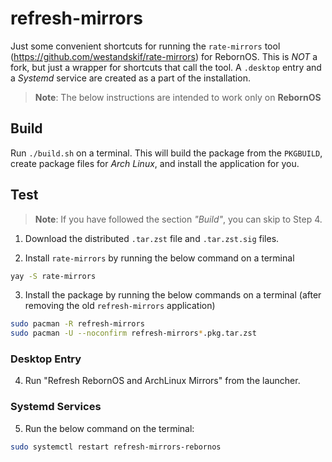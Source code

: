 # refresh-mirrors

Just some convenient shortcuts for running the `rate-mirrors` tool (https://github.com/westandskif/rate-mirrors) for RebornOS. This is *NOT* a fork, but just a wrapper for shortcuts that call the tool. A `.desktop` entry and a *Systemd* service are created as a part of the installation.

> **Note**: The below instructions are intended to work only on **RebornOS**

## Build

Run `./build.sh` on a terminal. This will build the package from the `PKGBUILD`, create package files for *Arch Linux*, and install the application for you.

## Test

> **Note**: If you have followed the section *"Build"*, you can skip to Step 4.

1. Download the distributed `.tar.zst` file and `.tar.zst.sig` files.

2. Install `rate-mirrors` by running the below command on a terminal

```bash
yay -S rate-mirrors
```

3. Install the package by running the below commands on a terminal (after removing the old `refresh-mirrors` application)

```bash
sudo pacman -R refresh-mirrors
sudo pacman -U --noconfirm refresh-mirrors*.pkg.tar.zst
```

### Desktop Entry

4. Run "Refresh RebornOS and ArchLinux Mirrors" from the launcher.

### Systemd Services

5. Run the below command on the terminal:

```bash
sudo systemctl restart refresh-mirrors-rebornos
```
